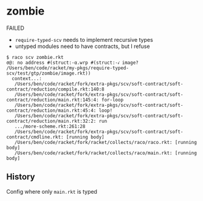 zombie
===

FAILED
- `require-typed-scv` needs to implement recursive types
- untyped modules need to have contracts, but I refuse

```
$ raco scv zombie.rkt
σ@: no address #(struct:-α.wrp #(struct:-𝒾 image? /Users/ben/code/racket/my-pkgs/require-typed-scv/test/gtp/zombie/image.rkt))
  context...:
   /Users/ben/code/racket/fork/extra-pkgs/scv/soft-contract/soft-contract/reduction/compile.rkt:140:8
   /Users/ben/code/racket/fork/extra-pkgs/scv/soft-contract/soft-contract/reduction/main.rkt:145:4: for-loop
   /Users/ben/code/racket/fork/extra-pkgs/scv/soft-contract/soft-contract/reduction/main.rkt:45:4: loop!
   /Users/ben/code/racket/fork/extra-pkgs/scv/soft-contract/soft-contract/reduction/main.rkt:32:2: run
   .../more-scheme.rkt:261:28
   /Users/ben/code/racket/fork/extra-pkgs/scv/soft-contract/soft-contract/cmdline.rkt: [running body]
   /Users/ben/code/racket/fork/racket/collects/raco/raco.rkt: [running body]
   /Users/ben/code/racket/fork/racket/collects/raco/main.rkt: [running body]
```


History
---

Config where only `main.rkt` is typed

